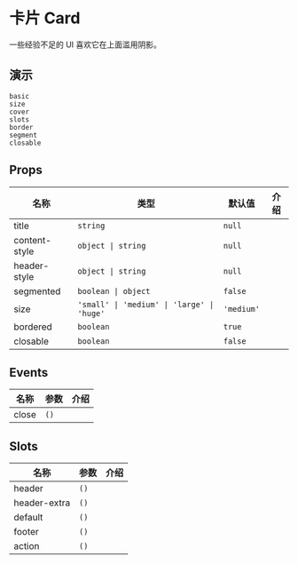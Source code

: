 # 卡片 Card
一些经验不足的 UI 喜欢它在上面滥用阴影。
## 演示
```demo
basic
size
cover
slots
border
segment
closable
```
## Props
|名称|类型|默认值|介绍|
|-|-|-|-|
|title|`string`|`null`||
|content-style|`object \| string`|`null`||
|header-style|`object \| string`|`null`||
|segmented|`boolean \| object`|`false`||
|size|`'small' \| 'medium' \| 'large' \| 'huge'`|`'medium'`||
|bordered|`boolean`|`true`||
|closable|`boolean`|`false`||

## Events
|名称|参数|介绍|
|-|-|-|
|close|`()`||

## Slots
|名称|参数|介绍|
|-|-|-|
|header|`()`||
|header-extra|`()`||
|default|`()`||
|footer|`()`||
|action|`()`||
